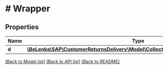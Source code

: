# # Wrapper

## Properties

Name | Type | Description | Notes
------------ | ------------- | ------------- | -------------
**d** | [**\BeLenka\SAP\CustomerReturnsDelivery\Model\CollectionOfAReturnsDeliveryHeaderType**](CollectionOfAReturnsDeliveryHeaderType.md) |  | [optional]

[[Back to Model list]](../../README.md#models) [[Back to API list]](../../README.md#endpoints) [[Back to README]](../../README.md)
